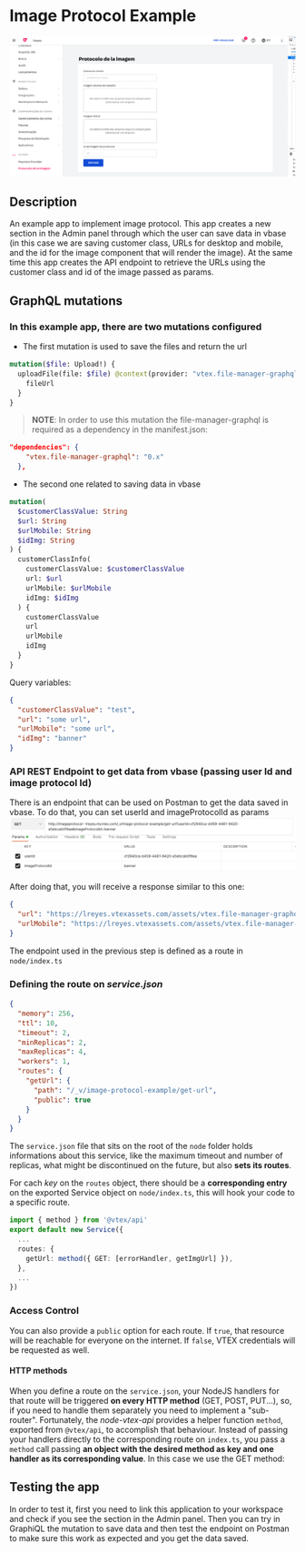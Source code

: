 # Image Protocol Example

![Admin Section: Image Protocol](../public//metadata/images/screenshots/desktop/desktop.png)

## Description

An example app to implement image protocol. This app creates a new section in the Admin panel through which the user can save data in vbase (in this case we are saving customer class, URLs for desktop and mobile, and the id for the image component that will render the image). At the same time this app creates the API endpoint to retrieve the URLs using the customer class and id of the image passed as params.

## GraphQL mutations

### In this example app, there are two mutations configured

- The first mutation is used to save the files and return the url

```graphql
mutation($file: Upload!) {
  uploadFile(file: $file) @context(provider: "vtex.file-manager-graphql") {
    fileUrl
  }
}
```

> **NOTE**: In order to use this mutation the file-manager-graphql is required as a dependency in the manifest.json:

```json
"dependencies": {
    "vtex.file-manager-graphql": "0.x"
  },
```

- The second one related to saving data in vbase

```graphql
mutation(
  $customerClassValue: String
  $url: String
  $urlMobile: String
  $idImg: String
) {
  customerClassInfo(
    customerClassValue: $customerClassValue
    url: $url
    urlMobile: $urlMobile
    idImg: $idImg
  ) {
    customerClassValue
    url
    urlMobile
    idImg
  }
}
```

Query variables:

```json
{
  "customerClassValue": "test",
  "url": "some url",
  "urlMobile": "some url",
  "idImg": "banner"
}
```

### API REST Endpoint to get data from vbase (passing user Id and image protocol Id)

There is an endpoint that can be used on Postman to get the data saved in vbase.
To do that, you can set userId and imageProtocolId as params
![Postman](../public//metadata/images/postman.png)

After doing that, you will receive a response similar to this one:

```json
{
  "url": "https://lreyes.vtexassets.com/assets/vtex.file-manager-graphql/images/261f8852-22b6-4048-b688-37a7d61ddd48___200c03de6f2e80dc23434cff4caf7f9a.jpeg",
  "urlMobile": "https://lreyes.vtexassets.com/assets/vtex.file-manager-graphql/images/0500ef76-eaf4-4b6c-bd01-08e69c4e4744___a3cf5c6525b1c13fdf06eb4a256f958d.jpg"
}
```

The endpoint used in the previous step is defined as a route in `node/index.ts`

### Defining the route on _service.json_

```json
{
  "memory": 256,
  "ttl": 10,
  "timeout": 2,
  "minReplicas": 2,
  "maxReplicas": 4,
  "workers": 1,
  "routes": {
    "getUrl": {
      "path": "/_v/image-protocol-example/get-url",
      "public": true
    }
  }
}
```

The `service.json` file that sits on the root of the `node` folder holds informations about this service, like the maximum timeout and number of replicas, what might be discontinued on the future, but also **sets its routes**.

For cach _key_ on the `routes` object, there should be a **corresponding entry** on the exported Service object on `node/index.ts`, this will hook your code to a specific route.

```ts
import { method } from '@vtex/api'
export default new Service({
  ...
  routes: {
    getUrl: method({ GET: [errorHandler, getImgUrl] }),
  },
  ...
})
```

### Access Control

You can also provide a `public` option for each route. If `true`, that resource will be reachable for everyone on the internet. If `false`, VTEX credentials will be requested as well.

#### HTTP methods

When you define a route on the `service.json`, your NodeJS handlers for that route will be triggered **on every HTTP method** (GET, POST, PUT...), so, if you need to handle them separately you need to implement a "sub-router". Fortunately, the _node-vtex-api_ provides a helper function `method`, exported from `@vtex/api`, to accomplish that behaviour. Instead of passing your handlers directly to the corresponding route on `index.ts`, you pass a `method` call passing **an object with the desired method as key and one handler as its corresponding value**.
In this case we use the GET method:

## Testing the app

In order to test it, first you need to link this application to your workspace and check if you see the section in the Admin panel. Then you can try in GraphiQL the mutation to save data and then test the endpoint on Postman to make sure this work as expected and you get the data saved.

